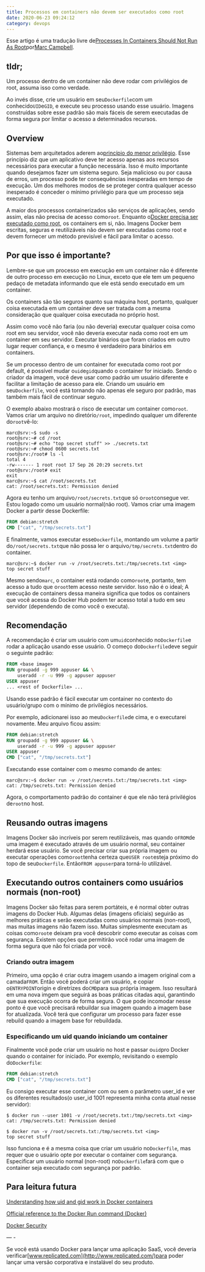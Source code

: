 ```yaml
---
title: Processos em containers não devem ser executados como root
date: 2020-06-23 09:24:12
category: devops
---
```

Esse artigo é uma tradução livre de[Processes In Containers Should Not Run As Root](https://medium.com/@mccode/processes-in-containers-should-not-run-as-root-2feae3f0df3b)por[Marc Campbell](https://medium.com/@mccode?source=post_header_lockup).

## tldr;

Um processo dentro de um container não deve rodar com privilégios de root, assuma isso como verdade.

Ao invés disse, crie um usuário em seu`Dockerfile`com um conhecido`UID`e`GID`, e execute seu processo usando esse usuário. Imagens construídas sobre esse padrão são mais fáceis de serem executadas de forma segura por limitar o acesso a determinados recursos.

## Overview

Sistemas bem arquitetados aderem ao[princípio do menor privilégio](https://en.wikipedia.org/wiki/Principle_of_least_privilege). Esse princípio diz que um aplicativo deve ter acesso apenas aos recursos necessários para executar a função necessária. Isso é muito importante quando desejamos fazer um sistema seguro. Seja malicioso ou por causa de erros, um processo pode ter consequências inesperadas em tempo de execução. Um dos melhores modos de se proteger contra qualquer acesso inesperado é conceder o mínimo privilégio para que um processo seja executado.

A maior dos processos containerizados são serviços de aplicações, sendo assim, elas não precisa de acesso como`root`. Enquanto o[Docker precisa ser executado como root](https://docs.docker.com/engine/security/security/#docker-daemon-attack-surface), os containers em si, não. Imagens Docker bem escritas, seguras e reutilizáveis ​​não devem ser executadas como root e devem fornecer um método previsível e fácil para limitar o acesso.

## Por que isso é importante?

Lembre-se que um processo em execução em um container não é diferente de outro processo em execução no Linux, exceto que ele tem um pequeno pedaço de metadata informando que ele está sendo executado em um container.

Os containers são tão seguros quanto sua máquina host, portanto, qualquer coisa executada em um container deve ser tratada com a mesma consideração que qualquer coisa executada no próprio host.

Assim como você não faria (ou não deveria) executar qualquer coisa como root em seu servidor, você não deveria executar nada como root em um container em seu servidor. Executar binários que foram criados em outro lugar requer confiança, e o mesmo é verdadeiro para binários em containers.

Se um processo dentro de um container for executada como root por default, é possível mudar o`uid`e`gid`quando o container for iniciado. Sendo o criador da imagem, você deve usar como padrão um usuário diferente e facilitar a limitação de acesso para ele. Criando um usuário em seu`Dockerfile`, você está tornando não apenas ele seguro por padrão, mas também mais fácil de continuar seguro.

O exemplo abaixo mostrará o risco de executar um container como`root`. Vamos criar um arquivo no diretório`/root`, impedindo qualquer um diferente do`root`vê-lo:

```
marc@srv:~$ sudo -s
root@srv:~# cd /root
root@srv:~# echo "top secret stuff" >> ./secrets.txt 
root@srv:~# chmod 0600 secrets.txt
root@srv:/root# ls -l
total 4
-rw------- 1 root root 17 Sep 26 20:29 secrets.txt
root@srv:/root# exit
exit
marc@srv:~$ cat /root/secrets.txt
cat: /root/secrets.txt: Permission denied
```

Agora eu tenho um arquivo`/root/secrets.txt`que só o`root`consegue ver. Estou logado como um usuário normal(não root). Vamos criar uma imagem Docker a partir desse Dockerfile:

```dockerfile
FROM debian:stretch
CMD ["cat", "/tmp/secrets.txt"]
```

E finalmente, vamos executar esse`Dockerfile`, montando um volume a partir do`/root/secrets.txt`que não possa ler o arquivo`/tmp/secrets.txt`dentro do container.

```
marc@srv:~$ docker run -v /root/secrets.txt:/tmp/secrets.txt <img>
top secret stuff
```

Mesmo sendo`marc`, o container está rodando como`root`e, portanto, tem acesso a tudo que o`root`tem acesso neste servidor. Isso não é o ideal; A execução de containers dessa maneira significa que todos os containers que você acessa do Docker Hub podem ter acesso total a tudo em seu servidor (dependendo de como você o executa).

## Recomendação

A recomendação é criar um usuário com um`uid`conhecido no`Dockerfile`e rodar a aplicação usando esse usuário. O começo do`Dockerfile`deve seguir o seguinte padrão:

```dockerfile
FROM <base image>
RUN groupadd -g 999 appuser && \
    useradd -r -u 999 -g appuser appuser
USER appuser
... <rest of Dockerfile> ...

```

Usando esse padrão é fácil executar um container no contexto do usuário/grupo com o mínimo de privilégios necessários.

Por exemplo, adicionarei isso ao meu`Dockerfile`de cima, e o executarei novamente. Meu arquivo ficou assim:

```dockerfile
FROM debian:stretch
RUN groupadd -g 999 appuser && \
    useradd -r -u 999 -g appuser appuser
USER appuser
CMD ["cat", "/tmp/secrets.txt"]
```

Executando esse container com o mesmo comando de antes:

```
marc@srv:~$ docker run -v /root/secrets.txt:/tmp/secrets.txt <img>
cat: /tmp/secrets.txt: Permission denied
```

Agora, o comportamento padrão do container é que ele não terá privilégios de`root`no host.

## Reusando outras imagens

Imagens Docker são incríveis por serem reutilizáveis, mas quando o`FROM`de uma imagem é executado através de um usuário normal, seu container herdará esse usuário. Se você precisar criar sua própria imagem ou executar operações como`root`tenha certeza que`USER root`esteja próximo do topo de seu`Dockerfile`. Então`FROM appuser`para torná-lo utilizável.

## Executando outros containers como usuários normais (non-root)

Imagens Docker são feitas para serem portáteis, e é normal obter outras imagens do Docker Hub. Algumas delas (imagens oficiais) seguirão as melhores práticas e serão executadas como usuários normais (non-root), mas muitas imagens não fazem isso. Muitas simplesmente executam as coisas como`root`e deixam pra você descobrir como executar as coisas com segurança. Existem opções que permitirão você rodar uma imagem de forma segura que não foi criada por você.

### Criando outra imagem

Primeiro, uma opção é criar outra imagem usando a imagem original com a camada`FROM`. Então você poderá criar um usuário, e copiar o`ENTRYPOINT`origin e diretrizes do`CMD`para sua própria imagem. Isso resultará em uma nova imgem que seguirá as boas práticas citadas aqui, garantindo que sua execução ocorra de forma segura. O que pode incomodar nesse ponto é que você precisará rebuildar sua imagem quando a imagem base for atualizada. Você terá que configurar um processo para fazer esse rebuild quando a imagem base for rebuildada.

### Especificando um uid quando iniciando um container

Finalmente você pode criar um usuário no host e passar o`uid`pro Docker quando o container for iniciado. Por exemplo, revisitando o exemplo do`Dockerfile`:

```dockerfile
FROM debian:stretch
CMD ["cat", "/tmp/secrets.txt"]
```

Eu consigo executar esse container com ou sem o parâmetro user_id e ver os diferentes resultados(o user_id 1001 representa minha conta atual nesse servidor):

```
$ docker run --user 1001 -v /root/secrets.txt:/tmp/secrets.txt <img>
cat: /tmp/secrets.txt: Permission denied

$ docker run -v /root/secrets.txt:/tmp/secrets.txt <img>
top secret stuff
```

Isso funciona e é a mesma coisa que criar um usuário no`Dockerfile`, mas requer que o usuário opte por executar o container com segurança. Especificar um usuário normal (non-root) no`Dockerfile`fará com que o container seja executado com segurança por padrão.

## Para leitura futura

[Understanding how uid and gid work in Docker containers](https://medium.com/@mccode/understanding-how-uid-and-gid-work-in-docker-containers-c37a01d01cf)

[Official reference to the Docker Run command (Docker)](https://docs.docker.com/engine/reference/commandline/run/)

[Docker Security](https://docs.docker.com/engine/security/security/)

— -

Se você está usando Docker para lançar uma aplicação SaaS, você deveria verificar[www.replicated.com](http://www.replicated.com/)para poder lançar uma versão corporativa e instalável do seu produto.